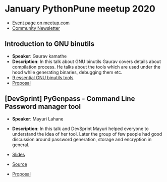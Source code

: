 # January PythonPune meetup 2020
  * [Event page on meetup.com](https://www.meetup.com/PythonPune/events/268010380/)
  * [Community Newsletter](./community_news.md)

## Introduction to GNU binutils
  * **Speaker**: Gaurav kamathe
  * **Description**: In this talk about GNU binutils Gaurav covers
    details about compilation process. He talks about the tools which
    are used under the hood while generating binaries, debugging them
    etc.
  * [9 essential GNU binutils tools](https://opensource.com/article/19/10/gnu-binutils)
  * [Proposal](https://github.com/pythonpune/meetup-talks/issues/51)

## [DevSprint] PyGenpass - Command Line Password manager tool
  * **Speaker**: Mayuri Lahane
  * **Description**: In this talk and DevSprint Mayuri helped everyone
    to understand the idea of her tool. Later the group of few people
    had good discussion around password generation, storage and
    encryption in general.

  * [Slides](https://gist.github.com/mayurilahane/31f0c97a5875c44f73f62010a8be43d2)
  * [Source](https://github.com/paint-it/pygenpass)
  * [Proposal](https://github.com/pythonpune/meetup-talks/issues/77)
